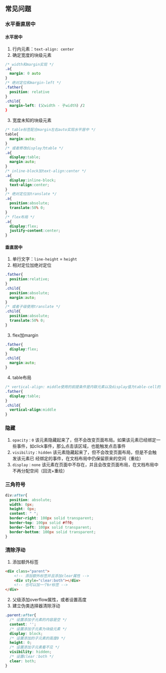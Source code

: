 ## 常见问题

### 水平垂直居中

#### 水平居中

1. 行内元素：`text-align: center`
2. 确定宽度的块级元素
```css
/* width和margin实现 */
.a{
  margin: 0 auto
}
/* 绝对定位和margin-left */
.father{
  position: relative
}
.child{
  margin-left: (父width - 子width）/2
}
```
3. 宽度未知的块级元素
```css
/* table标签配合margin左右auto实现水平居中 */
table{
  margin:auto;
}
/* 或者修改display为table */
.a{
  display:table;
  margin:auto;
}
/* inline-block加text-align:center */
.a{
  display:inline-block;
  text-align:center;
}
/* 绝对定位加translate */
.a{
  position:absolute;
  translate:50% 0;
}
/* flex布局 */
.a{
  display:flex;
  justify-content:center;
}
```

#### 垂直居中

1. 单行文字：`line-height` = `height`
2. 相对定位加绝对定位
```css
.father{
  position:relative;
}
.child{
  position:absolute;
  margin:auto;
}
/* 或者子级使用translate */
.child{
  position:absolute;
  translate:50% 0;
}
```
3. flex加margin
```css
.father{
  display:flex;
}
.child{
  margin:auto;
}
```
4. table布局
```css
/* vertical-align: middle使用的前提条件是内联元素以及display值为table-cell的元素 */
.father{
  display:table;
}
.child{
  vertical-align:middle
}
```

### 隐藏

1. `opacity：0` 该元素隐藏起来了，但不会改变页面布局。如果该元素已经绑定一些事件，如click事件，那么点击该区域，也能触发点击事件
2. `visibility：hidden` 该元素隐藏起来了，但不会改变页面布局，但是不会触发该元素已 经绑定的事件，在文档布局中仍保留原来的空间（重绘）
3. `display：none` 该元素在页面中不存在，并且会改变页面布局，在文档布局中不再分配空间（回流+重绘）

### 三角符号

```css
div:after{
  position: absolute;
  width: 0px;
  height: 0px;
  content: " ";
  border-right: 100px solid transparent;
  border-top: 100px solid #ff0;
  border-left: 100px solid transparent;
  border-bottom: 100px solid transparent;
}
```

### 清除浮动

1. 添加额外标签

```html
<div class="parent">
    <!-- 添加额外标签并且添加clear属性 -->
    <div style="clear:both"></div>
    <!-- 也可以加一个br标签 -->
</div>
```

2. 父级添加overflow属性，或者设置高度
3. 建立伪类选择器清除浮动

```css
.parent:after{
  /* 设置添加子元素的内容是空 */
  content: '';
  /* 设置添加子元素为块级元素 */
  display: block;
  /* 设置添加的子元素的高度0 */
  height: 0;
  /* 设置添加子元素看不见 */
  visibility: hidden;
  /* 设置clear：both */
  clear: both;
}
```